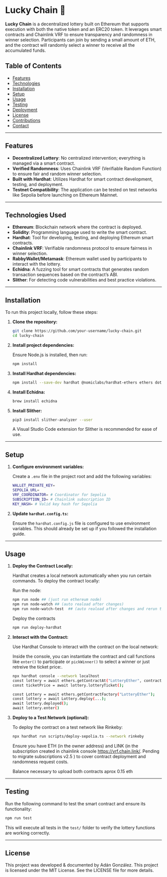 # Lucky Chain 🎲

**Lucky Chain** is a decentralized lottery built on Ethereum that supports execution with both the native token and an ERC20 token. It leverages smart contracts and Chainlink VRF to ensure transparency and randomness in winner selection. Participants can join by sending a small amount of ETH, and the contract will randomly select a winner to receive all the accumulated funds.

## Table of Contents

- [Features](#features)
- [Technologies](#technologies)
- [Installation](#installation)
- [Setup](#setup)
- [Usage](#usage)
- [Testing](#testing)
- [Deployment](#deployment)
- [License](#license)
- [Contributions](#contributions)
- [Contact](#contact)

---

## Features

- **Decentralized Lottery**: No centralized intervention; everything is managed via a smart contract.
- **Verified Randomness**: Uses Chainlink VRF (Verifiable Random Function) to ensure fair and random winner selection.
- **Built with Hardhat**: Utilizes Hardhat for smart contract development, testing, and deployment.
- **Testnet Compatibility**: The application can be tested on test networks like Sepolia before launching on Ethereum Mainnet.

---

## Technologies Used

- **Ethereum**: Blockchain network where the contract is deployed.
- **Solidity**: Programming language used to write the smart contract.
- **Hardhat**: Tool for developing, testing, and deploying Ethereum smart contracts.
- **Chainlink VRF**: Verifiable randomness protocol to ensure fairness in winner selection.
- **RabbyWallet/Metamask**: Ethereum wallet used by participants to interact with the lottery.
- **Echidna**: A fuzzing tool for smart contracts that generates random transaction sequences based on the contract’s ABI.
- **Slither**: For detecting code vulnerabilities and best practice violations.

---

## Installation

To run this project locally, follow these steps:

1. **Clone the repository:**

   ```bash
   git clone https://github.com/your-username/lucky-chain.git
   cd lucky-chain
   ```

2. **Install project dependencies:**

   Ensure Node.js is installed, then run:

   ```bash
   npm install
   ```

3. **Install Hardhat dependencies:**

   ```bash
   npm install --save-dev hardhat @nomiclabs/hardhat-ethers ethers dotenv
   ```

4. **Install Echidna:**

   ```bash
   brew install echidna
   ```

5. **Install Slither:**

   ```bash
   pip3 install slither-analyzer --user
   ```

   A Visual Studio Code extension for Slither is recommended for ease of use.

---

## Setup

1. **Configure environment variables:**

   Create a `.env` file in the project root and add the following variables:

   ```bash
   WALLET_PRIVATE_KEY=
   SEPOLIA_URL=
   VRF_COORDINATOR= # Coordinator for Sepolia
   SUBSCRIPTION_ID= # Chainlink subscription ID
   KEY_HASH= # Valid key hash for Sepolia
   ```

2. **Update `hardhat.config.ts`:**

   Ensure the `hardhat.config.js` file is configured to use environment variables. This should already be set up if you followed the installation guide.

---

## Usage

1. **Deploy the Contract Locally:**

   Hardhat creates a local network automatically when you run certain commands. To deploy the contract locally:

   Run the node:
   ```bash
   npm run node ## (just run ethereum node)
   npm run node-watch ## (auto reaload after changes)
   npm run node-watch-test  ## (auto reaload after changes and rerun tests)
   ```

   Deploy the contracts 
   ```bash
   npm run deploy-hardhat
   ```


2. **Interact with the Contract:**

   Use Hardhat Console to interact with the contract on the local network:

   Inside the console, you can instantiate the contract and call functions like `enter()` to participate or `pickWinner()` to select a winner or just retreive the ticket price:.

   ```bash
   npx hardhat console --network localhost
   const lottery = await ethers.getContractAt("LotteryEther", contractAddress);
   const ticketPrice = await lottery.lotteryTicket();
   ```

   ```bash
   const Lottery = await ethers.getContractFactory("LotteryEther");
   const lottery = await Lottery.deploy(...);
   await lottery.deployed();
   await lottery.enter()
   ```



3. **Deploy to a Test Network (optional):**

   To deploy the contract on a test network like Rinkeby:

   ```bash
   npx hardhat run scripts/deploy-sepolia.ts --network rinkeby
   ```

   Ensure you have ETH (in the owner address) and LINK (in the subscription created in chainlink console https://vrf.chain.link/. Pending to migrate subscriptions v2.5 ) to cover contract deployment and randomness request costs.

   Balance necessary to upload both contracts aprox 0.15 eth
---

## Testing

Run the following command to test the smart contract and ensure its functionality:

```bash
npm run test
```

This will execute all tests in the `test/` folder to verify the lottery functions are working correctly.

---



## License

This project was developed & documented by Adán González.
This project is licensed under the MIT License. See the LICENSE file for more details.
